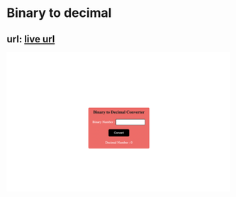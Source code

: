 # Binary to decimal

 ## url: [live url](https://jsb2c.netlify.app)

 ![Alt text](./Image/Binary_Decimal.png)

